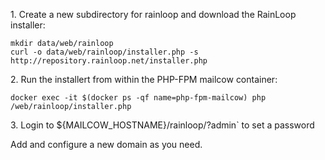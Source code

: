 1\. Create a new subdirectory for rainloop and download the RainLoop installer:
```
mkdir data/web/rainloop
curl -o data/web/rainloop/installer.php -s http://repository.rainloop.net/installer.php
```

2\. Run the installert from within the PHP-FPM mailcow container:
```
docker exec -it $(docker ps -qf name=php-fpm-mailcow) php /web/rainloop/installer.php
```

3\. Login to ${MAILCOW_HOSTNAME}/rainloop/?admin` to set a password

Add and configure a new domain as you need.
